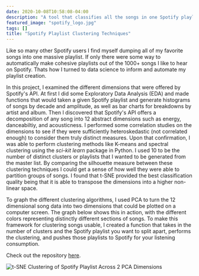 ```yaml
---
date: 2020-10-08T10:58:08-04:00
description: "A tool that classifies all the songs in one Spotify playlist into many different clusters, for a more consistent listening experience."
featured_image: "spotify_logo.jpg"
tags: []
title: "Spotify Playlist Clustering Techniques"
---
```


Like so many other Spotify users I find myself dumping all of my favorite songs into one massive playlist. If only there were some way to automatically make cohesive playlists out of the 1000+ songs I like to hear on Spotify. Thats how I turned to data science to inform and automate my playlist creation.

In this project, I examined the different dimensions that were offered by Spotify's API. At first I did some Exploratory Data Analysis (EDA) and made functions that would taken a given Spotify playlist and generate histograms of songs by decade and amplitude, as well as bar charts for breakdowns by artist and album. Then I discovered that Spotify's API offers a decomposition of any song into 12 abstract dimensions such as energy, danceabiltiy, and acousticness. I performed some correlation studies on the dimensions to see if they were sufficiently heteroskedastic (not correlated enough) to consider them truly distinct measures. Upon that confirmation, I was able to perform clustering methods like K-means and spectral clustering using the _sci-kit learn_ package in Python. I used 10 to be the number of distinct clusters or playlists that I wanted to be generated from the master list. By comparing the silhouette measure between these clustering techniques I could get a sense of how well they were able to partition groups of songs. I found that t-SNE provided the best classification quality being that it is able to transpose the dimensions into a higher non-linear space.

To graph the different clustering algorithms, I used PCA to turn the 12 dimensional song data into two dimensions that could be plotted on a computer screen. The graph below shows this in action, with the different colors representing distinctly different sections of songs. To make this framework for clustering songs usable, I created a function that takes in the number of clusters and the Spotify playlist you want to split apart, performs the clustering, and pushes those playlists to Spotify for your listening consumption.

Check out the repository [here](https://github.com/jhquilty99/Spotify-Clustering).

![t-SNE Clustering of Spotify Playlist Across 2 PCA Dimensions](spotify.jpg)

